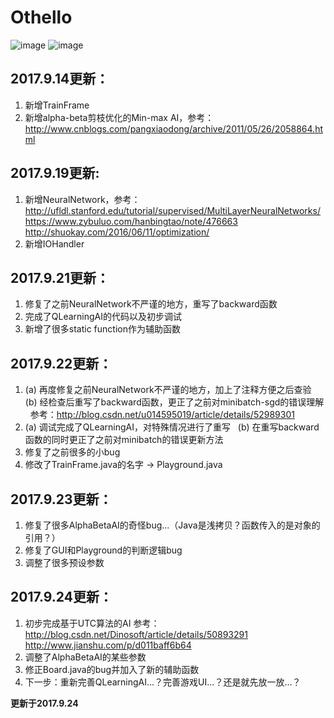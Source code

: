 # Othello

![image](https://github.com/qiaofengmarco/JavaOthello/raw/master/d1.png)
![image](https://github.com/qiaofengmarco/JavaOthello/raw/master/d2.png)

## 2017.9.14更新：
1. 新增TrainFrame
2. 新增alpha-beta剪枝优化的Min-max AI，参考：
   http://www.cnblogs.com/pangxiaodong/archive/2011/05/26/2058864.html

## 2017.9.19更新:
1. 新增NeuralNetwork，参考： 
   http://ufldl.stanford.edu/tutorial/supervised/MultiLayerNeuralNetworks/
   https://www.zybuluo.com/hanbingtao/note/476663
   http://shuokay.com/2016/06/11/optimization/
2. 新增IOHandler

## 2017.9.21更新：
1. 修复了之前NeuralNetwork不严谨的地方，重写了backward函数
2. 完成了QLearningAI的代码以及初步调试
3. 新增了很多static function作为辅助函数

## 2017.9.22更新：
1. (a) 再度修复之前NeuralNetwork不严谨的地方，加上了注释方便之后查验
   (b) 经检查后重写了backward函数，更正了之前对minibatch-sgd的错误理解
   参考：http://blog.csdn.net/u014595019/article/details/52989301
2. (a) 调试完成了QLearningAI，对特殊情况进行了重写
   (b) 在重写backward函数的同时更正了之前对minibatch的错误更新方法
3. 修复了之前很多的小bug
4. 修改了TrainFrame.java的名字 -> Playground.java

## 2017.9.23更新：
1. 修复了很多AlphaBetaAI的奇怪bug...（Java是浅拷贝？函数传入的是对象的引用？）
2. 修复了GUI和Playground的判断逻辑bug
3. 调整了很多预设参数

## 2017.9.24更新：
1. 初步完成基于UTC算法的AI
   参考：http://blog.csdn.net/Dinosoft/article/details/50893291 http://www.jianshu.com/p/d011baff6b64
2. 调整了AlphaBetaAI的某些参数
3. 修正Board.java的bug并加入了新的辅助函数
4. 下一步：重新完善QLearningAI...？完善游戏UI...？还是就先放一放...？

**更新于2017.9.24**
